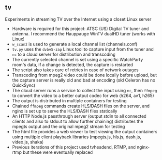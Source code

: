 tv
----
Experiments in streaming TV over the Internet using a closet Linux server

* Hardware is required for this project: ATSC (US) Digital TV tuner and antenna. I recommend the Hauppauge WinTV dualHD tuner (works with Linux)
* `w_scan2` is used to generate a local channel list (channels.conf)
* `tv.py` uses the `dvbv5-zap` Linux tool to capture input from the tuner and `nc` to a cloud server for distribution and transcoding
* The currently selected channel is set using a specific WatchParty room's data, if a change is detected, the capture is restarted
* The script also takes care of retries in case of network outages
* Transcoding from mpeg2 video could be done locally before upload, but the capture server is really old and bad at encoding (old Celeron has no QuickSync)
* The cloud server runs a service to collect the input using `nc`, then `ffmpeg` to convert the video to a better output codec for web (h264, av1, h265)
* The output is distributed in multiple containers for testing
* Chained `ffmpeg` commands create HLS/DASH files on the server, and nginx is set up to serve the HLS/DASH files statically
* An HTTP Node.js passthrough server (output stdin to all connected clients and also to stdout to allow further chaining) distributes the mpegts output and the original mpeg2 stream for testing
* The html file provides a web viewer to test viewing the output containers using multiple client playback libraries (mpegts.js, hls.js, dash.js, video.js, shaka)
* Previous iterations of this project used tvheadend, RTMP, and nginx-rtmp but these were eventually replaced
